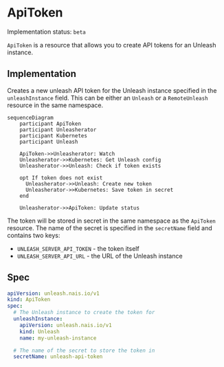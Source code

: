 # ApiToken

Implementation status: `beta`

`ApiToken` is a resource that allows you to create API tokens for an Unleash instance.

## Implementation

Creates a new unleash API token for the Unleash instance specified in the `unleashInstance` field. This can be either an `Unleash` or a `RemoteUnleash` resource in the same namespace.

```mermaid
sequenceDiagram
    participant ApiToken
    participant Unleasherator
    participant Kubernetes
    participant Unleash

    ApiToken->>Unleasherator: Watch
    Unleasherator->>Kubernetes: Get Unleash config
    Unleasherator->>Unleash: Check if token exists

    opt If token does not exist
      Unleasherator->>Unleash: Create new token
      Unleasherator->>Kubernetes: Save token in secret
    end

    Unleasherator->>ApiToken: Update status
```

The token will be stored in secret in the same namespace as the `ApiToken` resource. The name of the secret is specified in the `secretName` field and contains two keys:

- `UNLEASH_SERVER_API_TOKEN` - the token itself
- `UNLEASH_SERVER_API_URL` - the URL of the Unleash instance

## Spec

```yaml
apiVersion: unleash.nais.io/v1
kind: ApiToken
spec:
  # The Unleash instance to create the token for
  unleashInstance:
    apiVersion: unleash.nais.io/v1
    kind: Unleash
    name: my-unleash-instance

  # The name of the secret to store the token in
  secretName: unleash-api-token
```

